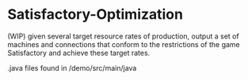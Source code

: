 # Satisfactory-Optimization
(WIP) given several target resource rates of production, output a set of machines and connections that conform to the restrictions of the game Satisfactory and achieve these target rates.  

.java files found in /demo/src/main/java
